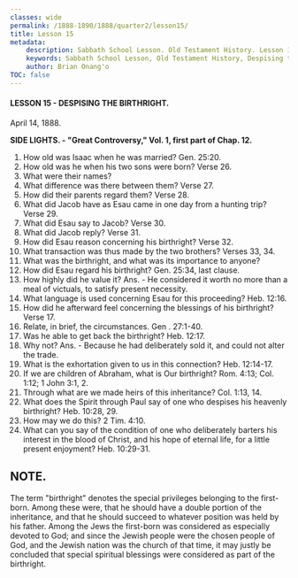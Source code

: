 ```yaml
---
classes: wide
permalink: /1888-1890/1888/quarter2/lesson15/
title: Lesson 15
metadata:
    description: Sabbath School Lesson. Old Testament History. Lesson 15. April 14, 1888. Despising the birthright.
    keywords: Sabbath School Lesson, Old Testament History, Despising the birthright, Lesson 15. April 14, 1888.
    author: Brian Onang'o
TOC: false
---
```


#### LESSON 15 - DESPISING THE BIRTHRIGHT.

April 14, 1888.

**SIDE LIGHTS. - "Great Controversy," Vol. 1, first part of Chap. 12.**

1. How old was Isaac when he was married? Gen. 25:20.
2. How old was he when his two sons were born? Verse 26.
3. What were their names?
4. What difference was there between them? Verse 27.
5. How did their parents regard them? Verse 28.
6. What did Jacob have as Esau came in one day from a hunting trip? Verse 29.
7. What did Esau say to Jacob? Verse 30.
8. What did Jacob reply? Verse 31.
9. How did Esau reason concerning his birthright? Verse 32.
10. What transaction was thus made by the two brothers? Verses 33, 34.
11. What was the birthright, and what was its importance to anyone?
12. How did Esau regard his birthright? Gen. 25:34, last clause.
13. How highly did he value it? Ans. - He considered it worth no more than a meal of victuals, to satisfy present necessity.
14. What language is used concerning Esau for this proceeding? Heb. 12:16.
15. How did he afterward feel concerning the blessings of his birthright? Verse 17.
16. Relate, in brief, the circumstances. Gen . 27:1-40.
17. Was he able to get back the birthright? Heb. 12:17.
18. Why not? Ans. - Because he had deliberately sold it, and could not alter the trade.
19. What is the exhortation given to us in this connection? Heb. 12:14-17.
20. If we are children of Abraham, what is Our birthright? Rom. 4:13; Col. 1:12; 1 John 3:1, 2.
21. Through what are we made heirs of this inheritance? Col. 1:13, 14.
22. What does the Spirit through Paul say of one who despises his heavenly birthright? Heb. 10:28, 29.
23. How may we do this? 2 Tim. 4:10.
24. What can you say of the condition of one who deliberately barters his interest in the blood of Christ, and his hope of eternal life, for a little present enjoyment? Heb. 10:29-31.

## NOTE.

The term "birthright" denotes the special privileges belonging to the first-born. Among these were, that he should have a double portion of the inheritance, and that he should succeed to whatever position was held by his father. Among the Jews the first-born was considered as especially devoted to God; and since the Jewish people were the chosen people of God, and the Jewish nation was the church of that time, it may justly be concluded that special spiritual blessings were considered as part of the birthright.
